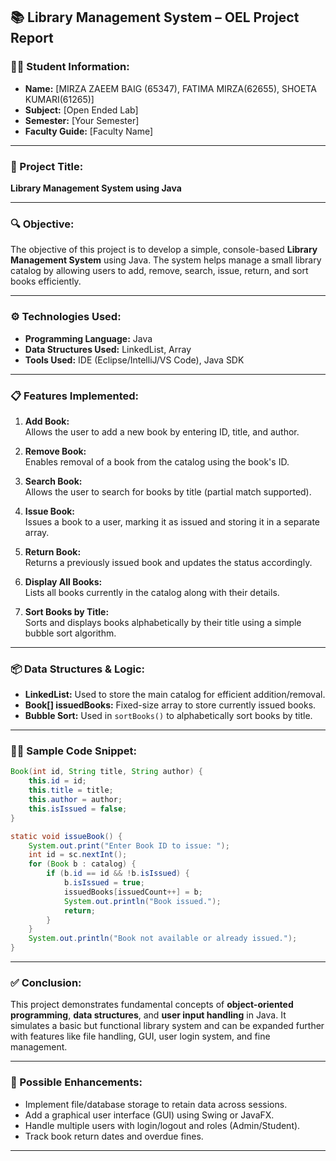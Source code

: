 

## 📚 Library Management System – OEL Project Report

### 🧑‍💻 Student Information:
- **Name:** [MIRZA ZAEEM BAIG (65347), FATIMA MIRZA(62655), SHOETA KUMARI(61265)]  
- **Subject:** [Open Ended Lab]  
- **Semester:** [Your Semester]  
- **Faculty Guide:** [Faculty Name]  

---

### 📝 Project Title:
**Library Management System using Java**

---

### 🔍 Objective:
The objective of this project is to develop a simple, console-based **Library Management System** using Java. The system helps manage a small library catalog by allowing users to add, remove, search, issue, return, and sort books efficiently.

---

### ⚙️ Technologies Used:
- **Programming Language:** Java  
- **Data Structures Used:** LinkedList, Array  
- **Tools Used:** IDE (Eclipse/IntelliJ/VS Code), Java SDK  

---

### 📋 Features Implemented:
1. **Add Book:**  
   Allows the user to add a new book by entering ID, title, and author.

2. **Remove Book:**  
   Enables removal of a book from the catalog using the book's ID.

3. **Search Book:**  
   Allows the user to search for books by title (partial match supported).

4. **Issue Book:**  
   Issues a book to a user, marking it as issued and storing it in a separate array.

5. **Return Book:**  
   Returns a previously issued book and updates the status accordingly.

6. **Display All Books:**  
   Lists all books currently in the catalog along with their details.

7. **Sort Books by Title:**  
   Sorts and displays books alphabetically by their title using a simple bubble sort algorithm.

---

### 📦 Data Structures & Logic:
- **LinkedList<Book>:** Used to store the main catalog for efficient addition/removal.
- **Book[] issuedBooks:** Fixed-size array to store currently issued books.
- **Bubble Sort:** Used in `sortBooks()` to alphabetically sort books by title.

---

### 👨‍💻 Sample Code Snippet:
```java
Book(int id, String title, String author) {
    this.id = id;
    this.title = title;
    this.author = author;
    this.isIssued = false;
}
```

```java
static void issueBook() {
    System.out.print("Enter Book ID to issue: ");
    int id = sc.nextInt();
    for (Book b : catalog) {
        if (b.id == id && !b.isIssued) {
            b.isIssued = true;
            issuedBooks[issuedCount++] = b;
            System.out.println("Book issued.");
            return;
        }
    }
    System.out.println("Book not available or already issued.");
}
```

---

### ✅ Conclusion:
This project demonstrates fundamental concepts of **object-oriented programming**, **data structures**, and **user input handling** in Java. It simulates a basic but functional library system and can be expanded further with features like file handling, GUI, user login system, and fine management.

---

### 🔄 Possible Enhancements:
- Implement file/database storage to retain data across sessions.
- Add a graphical user interface (GUI) using Swing or JavaFX.
- Handle multiple users with login/logout and roles (Admin/Student).
- Track book return dates and overdue fines.

---

